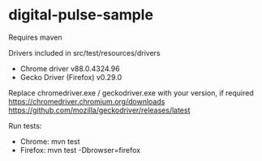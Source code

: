 ﻿# digital-pulse-sample

Requires maven

Drivers included in src/test/resources/drivers  
 - Chrome driver v88.0.4324.96 
 - Gecko Driver (Firefox) v0.29.0
 
 Replace chromedriver.exe / geckodriver.exe with your version, if required  
 https://chromedriver.chromium.org/downloads  
 https://github.com/mozilla/geckodriver/releases/latest  
 
 Run tests:  
  - Chrome: mvn test
  - Firefox: mvn test -Dbrowser=firefox
